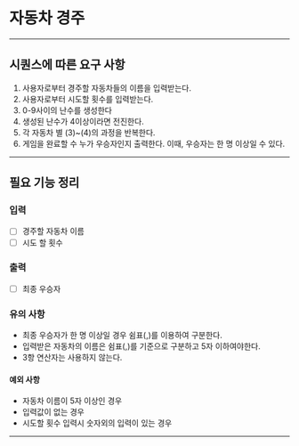# 자동차 경주
____ 
## 시퀀스에 따른 요구 사항
1. 사용자로부터 경주할 자동차들의 이름을 입력받는다.
2. 사용자로부터 시도할 횟수를 입력받는다. 
3. 0-9사이의 난수를 생성한다
4. 생성된 난수가 4이상이라면 전진한다. 
5. 각 자동차 별 (3)~(4)의 과정을 반복한다. 
6. 게임을 완료할 수 누가 우승자인지 출력한다. 이때, 우승자는 한 명 이상일 수 있다.

____

## 필요 기능 정리
### 입력
- [ ] 경주할 자동차 이름
- [ ] 시도 할 횟수

### 출력
- [ ] 최종 우승자

### 유의 사항
- 최종 우승자가 한 명 이상일 경우 쉼표(,)를 이용하여 구분한다.
- 입력받은 자동차의 이름은 쉼표(,)를 기준으로 구분하고 5자 이하여야한다. 
- 3항 연산자는 사용하지 않는다.


#### 예외 사항
- 자동차 이름이 5자 이상인 경우
- 입력값이 없는 경우
- 시도할 횟수 입력시 숫자외의 입력이 있는 경우

---
